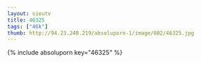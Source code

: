 ```yaml
--- 
layout: sieutv
title: 46325
tags: ["46k"]
thumb: http://94.23.248.219/absoluporn-1/image/002/46325.jpg
---
```

{% include absoluporn key="46325" %} 
